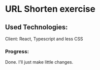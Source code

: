 # URL Shorten exercise

## Used Technologies:

Client: React, Typescript and less CSS

### Progress:

Done. I'll just make little changes.
